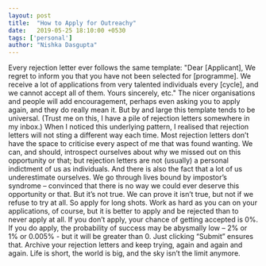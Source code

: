 ```yaml
---
layout: post
title:  "How to Apply for Outreachy"
date:   2019-05-25 18:10:00 +0530
tags: ['personal']
author: "Nishka Dasgupta"
---
```

Every rejection letter ever follows the same template: 
"Dear \[Applicant\],
We regret to inform you that you have not been selected for \[programme\]. We receive a lot of applications from very talented individuals every \[cycle\], and we cannot accept all of them.
Yours sincerely,
etc."
The nicer organisations and people will add encouragement, perhaps even asking you to apply again, and they do really mean it. But by and large this template tends to be universal. (Trust me on this, I have a pile of rejection letters somewhere in my inbox.) 
When I noticed this underlying pattern, I realised that rejection letters will not sting a different way each time. Most rejection letters don’t have the space to criticise every aspect of me that was found wanting. We can, and should, introspect ourselves about why we missed out on this opportunity or that; but rejection letters are not (usually) a personal indictment of us as individuals. 
And there is also the fact that a lot of us underestimate ourselves. We go through lives bound by impostor’s syndrome – convinced that there is no way we could ever deserve this opportunity or that. But it’s not true. We can prove it isn’t true, but not if we refuse to try at all.
So apply for long shots. Work as hard as you can on your applications, of course, but it is better to apply and be rejected than to never apply at all. If you don’t apply, your chance of getting accepted is 0%. If you do apply, the probability of success may be abysmally low – 2% or 1% or 0.005% - but it will be greater than 0. Just clicking “Submit” ensures that. Archive your rejection letters and keep trying, again and again and again. Life is short, the world is big, and the sky isn’t the limit anymore. 

